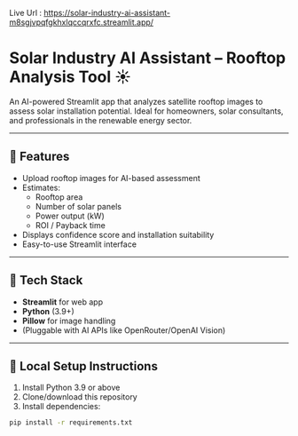 Live Url : https://solar-industry-ai-assistant-m8sgjvpqfgkhxlqccqrxfc.streamlit.app/

# Solar Industry AI Assistant – Rooftop Analysis Tool ☀️

An AI-powered Streamlit app that analyzes satellite rooftop images to assess solar installation potential. Ideal for homeowners, solar consultants, and professionals in the renewable energy sector.

---

## 🚀 Features

- Upload rooftop images for AI-based assessment
- Estimates:
  - Rooftop area
  - Number of solar panels
  - Power output (kW)
  - ROI / Payback time
- Displays confidence score and installation suitability
- Easy-to-use Streamlit interface

---

## 🧠 Tech Stack

- **Streamlit** for web app
- **Python** (3.9+)
- **Pillow** for image handling
- (Pluggable with AI APIs like OpenRouter/OpenAI Vision)

---

## 🔧 Local Setup Instructions

1. Install Python 3.9 or above
2. Clone/download this repository
3. Install dependencies:

```bash
pip install -r requirements.txt
